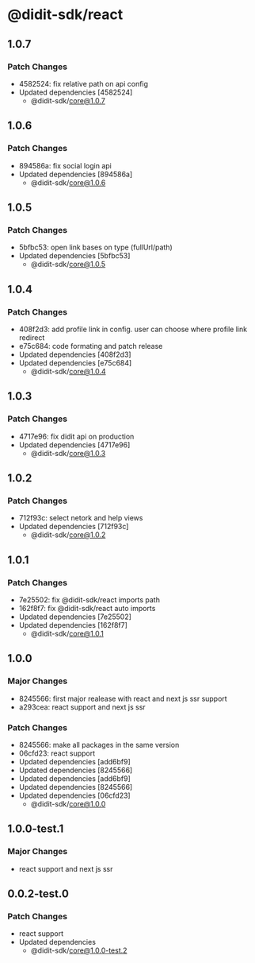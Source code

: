 # @didit-sdk/react

## 1.0.7

### Patch Changes

- 4582524: fix relative path on api config
- Updated dependencies [4582524]
  - @didit-sdk/core@1.0.7

## 1.0.6

### Patch Changes

- 894586a: fix social login api
- Updated dependencies [894586a]
  - @didit-sdk/core@1.0.6

## 1.0.5

### Patch Changes

- 5bfbc53: open link bases on type (fullUrl/path)
- Updated dependencies [5bfbc53]
  - @didit-sdk/core@1.0.5

## 1.0.4

### Patch Changes

- 408f2d3: add profile link in config. user can choose where profile link redirect
- e75c684: code formating and patch release
- Updated dependencies [408f2d3]
- Updated dependencies [e75c684]
  - @didit-sdk/core@1.0.4

## 1.0.3

### Patch Changes

- 4717e96: fix didit api on production
- Updated dependencies [4717e96]
  - @didit-sdk/core@1.0.3

## 1.0.2

### Patch Changes

- 712f93c: select netork and help views
- Updated dependencies [712f93c]
  - @didit-sdk/core@1.0.2

## 1.0.1

### Patch Changes

- 7e25502: fix @didit-sdk/react imports path
- 162f8f7: fix @didit-sdk/react auto imports
- Updated dependencies [7e25502]
- Updated dependencies [162f8f7]
  - @didit-sdk/core@1.0.1

## 1.0.0

### Major Changes

- 8245566: first major realease with react and next js ssr support
- a293cea: react support and next js ssr

### Patch Changes

- 8245566: make all packages in the same version
- 06cfd23: react support
- Updated dependencies [add6bf9]
- Updated dependencies [8245566]
- Updated dependencies [add6bf9]
- Updated dependencies [8245566]
- Updated dependencies [06cfd23]
  - @didit-sdk/core@1.0.0

## 1.0.0-test.1

### Major Changes

- react support and next js ssr

## 0.0.2-test.0

### Patch Changes

- react support
- Updated dependencies
  - @didit-sdk/core@1.0.0-test.2
